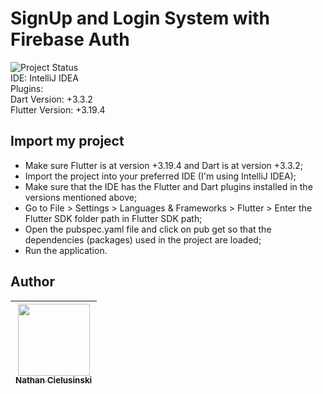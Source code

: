 # SignUp and Login System with Firebase Auth
 <img alt="Project Status" src="https://img.shields.io/badge/Status-Finalizado-green"><br/>
IDE: IntelliJ IDEA<br/>
Plugins:<br/>
Dart Version: +3.3.2<br/>
Flutter Version: +3.19.4<br/>

## Import my project
- Make sure Flutter is at version +3.19.4 and Dart is at version +3.3.2;
- Import the project into your preferred IDE (I'm using IntelliJ IDEA);
- Make sure that the IDE has the Flutter and Dart plugins installed in the versions mentioned above;
- Go to File > Settings > Languages ​​& Frameworks > Flutter > Enter the Flutter SDK folder path in Flutter SDK path;
- Open the pubspec.yaml file and click on pub get so that the dependencies (packages) used in the project are loaded;
- Run the application.

 ## Author
[<img loading="lazy" src="https://avatars.githubusercontent.com/u/141975272?v=4" width=115><br><sub>Nathan Cielusinski</sub>](https://github.com/AoiteFoca)|
|---|
